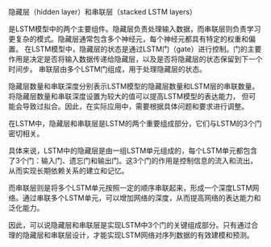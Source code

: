 隐藏层（hidden layer）和串联层（stacked LSTM layers）


是LSTM模型中的两个主要组件。隐藏层负责处理输入数据，而串联层则负责学习更复杂的模式。隐藏层通常包含多个神经元，每个神经元都具有特定的权重和偏置。
在LSTM模型中，隐藏层的状态是通过LSTM门（gate）进行控制。门的主要作用是决定是否将输入数据传递给隐藏层，以及是否将隐藏层的状态保留到下一个时间步。
串联层由多个LSTM门组成，用于处理隐藏层的状态。

隐藏层数量和串联深度分别表示LSTM模型的隐藏层数量和LSTM层的串联数量。
将隐藏层数量和串联深度设置为较大的值可以提高LSTM模型的表达能力，
但可能会导致过拟合。因此，在实际应用中，需要根据具体问题和要求进行调整。




在LSTM中，隐藏层和串联层是LSTM的两个重要组成部分，它们与LSTM的3个门密切相关。

具体来说，LSTM中的隐藏层是由一组LSTM单元组成的，每个LSTM单元都包含了3个门：输入门、遗忘门和输出门。这3个门的作用是控制信息的流入和流出，从而实现长期依赖关系的建立和记忆。

而串联层则是将多个LSTM单元按照一定的顺序串联起来，形成一个深度LSTM网络。通过串联多个LSTM单元，可以增加网络的深度，从而提高网络的表达能力和泛化能力。

因此，可以说隐藏层和串联层是实现LSTM中3个门的关键组成部分。只有通过合理的隐藏层和串联层设计，才能实现LSTM网络对序列数据的有效建模和预测。

